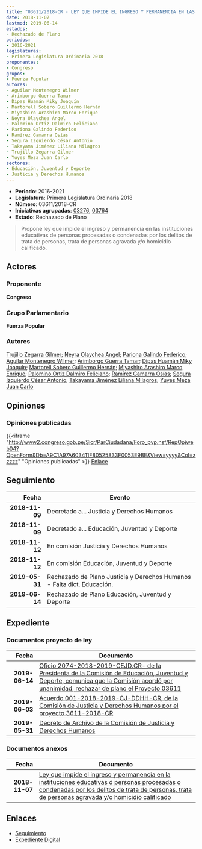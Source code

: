 ```yaml
---
title: "03611/2018-CR - LEY QUE IMPIDE EL INGRESO Y PERMANENCIA EN LAS INSTITUCIONES EDUCATIVAS DE PERSONAS PROCESADAS O CONDENADAS POR LOS DELITOS DE TRATA DE PERSONAS, TRATA DE PERSONAS AGRAVADA Y/O HOMICIDIO CALIFICADO"
date: 2018-11-07
lastmod: 2019-06-14
estados:
- Rechazado de Plano
periodos:
- 2016-2021
legislaturas:
- Primera Legislatura Ordinaria 2018
proponentes:
- Congreso
grupos:
- Fuerza Popular
autores:
- Aguilar Montenegro Wilmer
- Arimborgo Guerra Tamar
- Dipas Huamán Miky Joaquín
- Martorell Sobero Guillermo Hernán
- Miyashiro Arashiro Marco Enrique
- Neyra Olaychea Angel
- Palomino Ortiz Dalmiro Feliciano
- Pariona Galindo Federico
- Ramírez Gamarra Osías
- Segura Izquierdo César Antonio
- Takayama Jiménez Liliana Milagros
- Trujillo Zegarra Gilmer
- Yuyes Meza Juan Carlo
sectores:
- Educación, Juventud y Deporte
- Justicia y Derechos Humanos
---
```

- **Periodo**: 2016-2021
- **Legislatura**: Primera Legislatura Ordinaria 2018
- **Número**: 03611/2018-CR
- **Iniciativas agrupadas**: [03276](../../03200/03276), [03764](../../03700/03764)
- **Estado**: Rechazado de Plano

> Propone ley que impide el ingreso y permanencia en las instituciones educativas de personas procesadas o condenadas por los delitos de trata de personas, trata de personas agravada y/o homicidio calificado.


## Actores

### Proponente

**Congreso**

### Grupo Parlamentario

**Fuerza Popular**

### Autores

[Trujillo Zegarra Gilmer](mailto:mailto:gtrujilloz@congreso.gob.pe); [Neyra Olaychea Angel](mailto:mailto:); [Pariona Galindo Federico](mailto:mailto:fpariona@congreso.gob.pe); [Aguilar Montenegro Wilmer](mailto:mailto:waguilar@congreso.gob.pe); [Arimborgo Guerra Tamar](mailto:mailto:tarimborgo@congreso.gob.pe); [Dipas Huamán Miky Joaquín](mailto:mailto:mdipas@congreso.gob.pe); [Martorell Sobero Guillermo Hernán](mailto:mailto:gmartorell@congreso.gob.pe); [Miyashiro Arashiro Marco Enrique](mailto:mailto:mmiyashiro@congreso.gob.pe); [Palomino Ortiz Dalmiro Feliciano](mailto:mailto:dfpalomino@congreso.gob.pe); [Ramírez Gamarra Osías](mailto:mailto:oramirez@congreso.gob.pe); [Segura Izquierdo César Antonio](mailto:mailto:csegura@congreso.gob.pe); [Takayama Jiménez Liliana Milagros](mailto:mailto:ltakayama@congreso.gob.pe); [Yuyes Meza Juan Carlo](mailto:mailto:jyuyes@congreso.gob.pe)

## Opiniones

### Opiniones publicadas

{{<iframe "http://www2.congreso.gob.pe/Sicr/ParCiudadana/Foro_pvp.nsf/RepOpiweb04?OpenForm&Db=A9C1A97A603411F80525833F0053E9BE&View=yyyy&Col=zzzzz" "Opiniones publicadas" >}}
[Enlace](http://www2.congreso.gob.pe/Sicr/ParCiudadana/Foro_pvp.nsf/RepOpiweb04?OpenForm&Db=A9C1A97A603411F80525833F0053E9BE&View=yyyy&Col=zzzzz)


## Seguimiento

| Fecha | Evento |
|------:|--------|
| **2018-11-09** | Decretado a... Justicia y Derechos Humanos |
| **2018-11-09** | Decretado a... Educación, Juventud y Deporte |
| **2018-11-12** | En comisión Justicia y Derechos Humanos |
| **2018-11-12** | En comisión Educación, Juventud y Deporte |
| **2019-05-31** | Rechazado de Plano Justicia y Derechos Humanos - Falta dict. Educación. |
| **2019-06-14** | Rechazado de Plano Educación, Juventud y Deporte |

## Expediente

### Documentos proyecto de ley

| Fecha | Documento |
|------:|-----------|
| **2019-06-14** | [Oficio 2074-2018-2019-CEJD.CR- de la Presidenta de la Comisión de Educación, Juventud y Deporte, comunica que la Comisión acordó por unanimidad, rechazar de plano el Proyecto 03611](http://www.leyes.congreso.gob.pe/Documentos/2016_2021/Decretos/Archivamiento/DA0327620190614.pdf) |
| **2019-06-03** | [Acuerdo 001-2018-2019-CJ-DDHH-CR, de la Comisión de Justicia y Derechos Humanos por el proyecto 3611-2018-CR](http://www.leyes.congreso.gob.pe/Documentos/2016_2021/Decretos/Archivamiento/DA0040620190603.pdf) |
| **2019-05-31** | [Decreto de Archivo de la Comisión de Justicia y Derechos Humanos](http://www.leyes.congreso.gob.pe/Documentos/2016_2021/Decretos/Archivamiento/DA0258620190531.pdf) |

### Documentos anexos

| Fecha | Documento |
|------:|-----------|
| **2018-11-07** | [Ley que impide el ingreso y permanencia en la instituciones educativas d personas procesadas o condenadas por los delitos de trata de personas, trata de personas agravada y/o homicidio calificado](http://www.leyes.congreso.gob.pe/Documentos/2016_2021/Proyectos_de_Ley_y_de_Resoluciones_Legislativas/PL0361120181107..pdf) |

## Enlaces

- [Seguimiento](http://www2.congreso.gob.pe/Sicr/TraDocEstProc/CLProLey2016.nsf/f7fff46988ca05b1052578e100829cc7/d0b3bb1bb56f1d6d0525833f0064b560?OpenDocument)
- [Expediente Digital](http://www2.congreso.gob.pe/Sicr/TraDocEstProc/Expvirt_2011.nsf/visbusqptramdoc1621/03611?opendocument)

